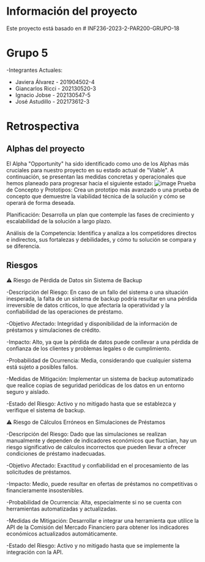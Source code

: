 # Información del proyecto
Este proyecto está basado en # INF236-2023-2-PAR200-GRUPO-18

# Grupo 5
-Integrantes Actuales: 

* Javiera Álvarez - 201904502-4
* Giancarlos Ricci - 202130520-3
* Ignacio Jobse - 202130547-5 
* José Astudillo - 202173612-3

# Retrospectiva

## Alphas del proyecto

El Alpha "Opportunity" ha sido identificado como uno de los Alphas más cruciales para nuestro proyecto en su estado actual de "Viable". A continuación, se presentan las medidas concretas y operacionales que hemos planeado para progresar hacia el siguiente estado:
![image](https://github.com/tololialvarez/inf225/assets/165517658/154251bf-74ef-44d7-ba30-60e6f40eb2e9)
Prueba de Concepto y Prototipos:
Crea un prototipo más avanzado o una prueba de concepto que demuestre la viabilidad técnica de la solución y cómo se operará de forma deseada.

Planificación:
Desarrolla un plan que contemple las fases de crecimiento y escalabilidad de la solución a largo plazo.

Análisis de la Competencia:
Identifica y analiza a los competidores directos e indirectos, sus fortalezas y debilidades, y cómo tu solución se compara y se diferencia.

## Riesgos 


⚠︎ Riesgo de Pérdida de Datos sin Sistema de Backup 

-Descripción del Riesgo: En caso de un fallo del sistema o una situación inesperada, la falta de un sistema de backup podría resultar en una pérdida irreversible de datos críticos, lo que afectaría la operatividad y la confiabilidad de las operaciones de préstamo.

-Objetivo Afectado: Integridad y disponibilidad de la información de préstamos y simulaciones de crédito.

-Impacto: Alto, ya que la pérdida de datos puede conllevar a una pérdida de confianza de los clientes y problemas legales o de cumplimiento.

-Probabilidad de Ocurrencia: Media, considerando que cualquier sistema está sujeto a posibles fallos.

-Medidas de Mitigación: Implementar un sistema de backup automatizado que realice copias de seguridad periódicas de los datos en un entorno seguro y aislado.

-Estado del Riesgo: Activo y no mitigado hasta que se establezca y verifique el sistema de backup.


⚠︎ Riesgo de Cálculos Erróneos en Simulaciones de Préstamos

-Descripción del Riesgo: Dado que las simulaciones se realizan manualmente y dependen de indicadores económicos que fluctúan, hay un riesgo significativo de cálculos incorrectos que pueden llevar a ofrecer condiciones de préstamo inadecuadas.

-Objetivo Afectado: Exactitud y confiabilidad en el procesamiento de las solicitudes de préstamos.

-Impacto: Medio, puede resultar en ofertas de préstamos no competitivas o financieramente insostenibles.

-Probabilidad de Ocurrencia: Alta, especialmente si no se cuenta con herramientas automatizadas y actualizadas.

-Medidas de Mitigación: Desarrollar e integrar una herramienta que utilice la API de la Comisión del Mercado Financiero para obtener los indicadores económicos actualizados automáticamente.

-Estado del Riesgo: Activo y no mitigado hasta que se implemente la integración con la API.
